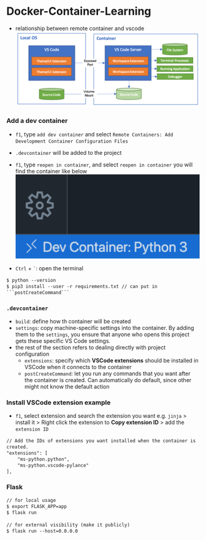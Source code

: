 # Docker-Container-Learning

- relationship between remote container and vscode
![](https://github.com/chung-kai-eng/Docker-Container-Learning/blob/main/figure/Local%20and%20Container%20relationship.png)

### Add a dev container
- ```f1```, type ```add dev container``` and select ```Remote Containers: Add Development Container Configuration Files```
-  ```.devcontainer``` will be added to the project

- ```f1```, type ```reopen in container```, and select ```reopen in container```
you will find the container like below
![](https://github.com/chung-kai-eng/Docker-Container-Learning/blob/main/figure/screen%20shot.png)


- ```Ctrl``` + ``` ` ```: open the terminal

```shell=
$ python --version
$ pip3 install --user -r requirements.txt // can put in ```postCreateCommand```
```

### ```.devcontainer```
- ```build```: define how th container will be created
- ```settings```: copy machine-specific settings into the container. By adding them to the ```settings```,  you ensure that anyone who opens this project gets these specific VS Code settings.  
- the rest of the section refers to dealing directly with project configuration
    - ```extensions```: specify which **VSCode extensions** should be installed in VSCode when it connects to the container
    - ```postCreateCommand```: let you run any commands that you want after the container is created. Can automatically do default, since other might not know the default action

### Install VSCode extension example
- ```f1```, select extension and search the extension you want e.g. ```jinja``` > install it > Right click the extension to **Copy extension ID** > add the ```extension ID``` 
```json=
// Add the IDs of extensions you want installed when the container is created.
"extensions": [
    "ms-python.python",
    "ms-python.vscode-pylance"
],
```

### Flask
```shell=
// for local usage
$ export FLASK_APP=app
$ flask run

// for external visibility (make it publicly)
$ flask run --host=0.0.0.0
```

